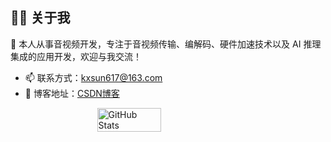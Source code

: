 ## 👨‍💻 关于我

🎥 本人从事音视频开发，专注于音视频传输、编解码、硬件加速技术以及 AI 推理集成的应用开发，欢迎与我交流！

- 📫 联系方式：[kxsun617@163.com](mailto:kxsun617@163.com)
- 📝 博客地址：[CSDN博客](https://blog.csdn.net/weixin_43147845)

<div style="display: flex; justify-content: space-around; align-items: center;">
  <!-- GitHub Stats -->
  <img src="https://github-readme-stats.vercel.app/api?username=BreakingY&show_icons=true&theme=tokyonight&hide_rank=true" alt="GitHub Stats" style="width: 45%;"/>

  
  <!-- 
  Most Used Languages
  <img src="https://github-readme-stats.vercel.app/api/top-langs/?username=BreakingY&layout=compact&theme=tokyonight" alt="Top Languages" style="width: 35%;"/>
  -->
</div>














